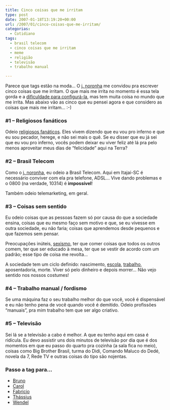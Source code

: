```yaml
---
title: Cinco coisas que me irritam
type: post
date: 2007-01-18T13:19:20+00:00
url: /2007/01/cinco-coisas-que-me-irritam/
categorias:
  - Cotidiano
tags:
  - brasil telecom
  - cinco coisas que me irritam
  - meme
  - religião
  - televisão
  - trabalho manual

---
```

Parece que tags estão na moda… O [j. noronha][1] me convidou pra escrever cinco coisas que me irritam. O que mais me irrita no momento é essa tela gorda e a [dificuldade para configurá-la][2], mas tem muita coisa no mundo que me irrita. Mas abaixo vão as cinco que eu pensei agora e que considero as coisas que mais me irritam… :-)

### #1 – Religiosos fanáticos

Odeio [religiosos fanáticos][3]. Eles vivem dizendo que eu vou pro inferno e que eu sou pecador, herege, e não sei mais o quê. Se eu disser que eu já sei que eu vou pro inferno, vocês podem deixar eu viver feliz até lá pra pelo menos aproveitar meus dias de “felicidade” aqui na Terra?

### #2 – Brasil Telecom

Como o [j. noronha][4], eu odeio a Brasil Telecom. Aqui em Itajaí-SC é necessário conviver com ela pra telefone, ADSL… Vive dando problemas e o 0800 (na verdade, 10314) é **impossível**!

Também odeio telemarketing, em geral.

### #3 – Coisas sem sentido

Eu odeio coisas que as pessoas fazem só por causa do que a sociedade ensina, coisas que eu mesmo faço sem motivo e que, se eu vivesse em outra sociedade, eu não faria; coisas que aprendemos desde pequenos e que fazemos sem pensar.

Preocupações inúteis, [sexismo][5], ter que comer coisas que todos os outros comem, ter que ser educado à mesa, ter que se vestir de acordo com um padrão; esse tipo de coisa me revolta…

A sociedade tem um ciclo definido: nascimento, [escola][6], [trabalho][7], aposentadoria, morte. Viver só pelo dinheiro e depois morrer… Não vejo sentido nos nossos costumes!

### #4 – Trabalho manual / fordismo

Se uma máquina faz o seu trabalho melhor do que você, você é dispensável e eu não tenho pena de você quando você é demitido. Odeio profissões “manuais”, pra mim trabalho tem que ser algo criativo.

### #5 – Televisão

Sei lá se a televisão a cabo é melhor. A que eu tenho aqui em casa é ridícula. Eu devo assistir uns dois minutos de televisão por dia que é dos momentos em que eu passo do quarto pra cozinha (a sala fica no meio), coisas como Big Brother Brasil, turma do Didi, Comando Maluco do Dedé, novela da 7, Rede TV e outras coisas do tipo são nojentas.

### Passo a tag para…

  * [Bruno][8]
  * [Carol][9]
  * [Fabricio][10]
  * [Thássius][11]
  * [Wendel][12]

 [1]: http://www.ofimdavarzea.com/2007/01/17/cinco-coisas-irritantes/
 [2]: /2007/01/emerge-happiness/
 [3]: http://malvicioso.com/2007/01/12/almas-a-venda/
 [4]: http://www.ofimdavarzea.com/
 [5]: http://malvicioso.com/2007/01/15/mundo-machista-eh/
 [6]: http://malvicioso.com/2007/01/16/como-funciona-a-escola/
 [7]: http://malvicioso.com/2007/01/01/vai-trabalhar-vagabundo/
 [8]: http://brunomadeira.com/
 [9]: http://malvicioso.com/
 [10]: http://fabricio.wordpress.com/
 [11]: http://memoriasfracas.semjuizo.com/
 [12]: http://wendel.scardua.net/

